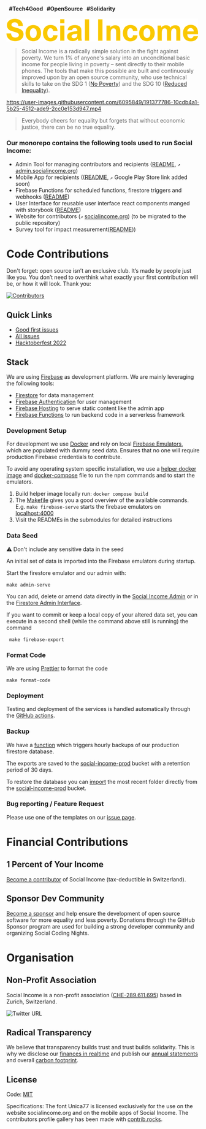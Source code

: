 #### &nbsp;&nbsp;#Tech4Good &nbsp;&nbsp;#OpenSource &nbsp;&nbsp;#Solidarity

![Social Income Logo](https://github.com/socialincome-san/public/blob/main/shared/assets/logos/logo_color@500px.png?raw=true)

> Social Income is a radically simple solution in the fight against
> poverty. We turn 1% of anyone's salary into an unconditional basic
> income for people living in poverty – sent directly to their mobile
> phones. The tools that make this possible are built and continuously
> improved upon by an open source community, who use technical skills to
> take on the SDG 1 ([No Poverty](https://sdgs.un.org/goals/goal1)) and
> the SDG 10 ([Reduced Inequality](https://sdgs.un.org/goals/goal10)).

https://user-images.githubusercontent.com/6095849/191377786-10cdb4a1-5b25-4512-ade9-2cc0e153d947.mp4

> Everybody cheers for equality but forgets that without economic
> justice, there can be no true equality.

### Our monorepo contains the following tools used to run Social Income:

- Admin Tool for managing contributors and recipients
  ([README](admin/README.md), `↗`
  [admin.socialincome.org](https://admin.socialincome.org))
- Mobile App for recipients (([README](recipients_app/README.md), `↗`
  Google Play Store link added soon)
- Firebase Functions for scheduled functions, firestore triggers and
  webhooks ([README](functions/README.md))
- User Interface for reusable user interface react components manged
  with storybook ([README](ui/README.md))
- Website for contributors (`↗`
  [socialincome.org](https://socialincome.org)) (to be migrated to the
  public repository)
- Survey tool for impact measurement([README](survey/README.md)))

# Code Contributions

Don't forget: open source isn’t an exclusive club. It’s made by people
just like you. You don’t need to overthink what exactly your first
contribution will be, or how it will look. Thank you:

[![Contributors](https://contrib.rocks/image?repo=socialincome-san/public&columns=10)](https://github.com/socialincome-san/public/graphs/contributors)

## Quick Links

- [Good first issues](https://github.com/socialincome-san/public/issues?q=is%3Aopen+is%3Aissue+label%3A%22good+first+issue%22)
- [All issues](https://github.com/socialincome-san/public/issues?q=is%3Aopen+is%3Aissue)
- [Hacktoberfest 2022](https://github.com/socialincome-san/public/issues?q=is%3Aissue+is%3Aopen+label%3Ahacktoberfest)

## Stack

We are using [Firebase](https://firebase.google.com) as development
platform. We are mainly leveraging the following tools:

- [Firestore](https://firebase.google.com/docs/firestore) for data
  management
- [Firebase Authentication](https://firebase.google.com/docs/auth) for
  user management
- [Firebase Hosting](https://firebase.google.com/docs/hosting) to serve
  static content like the admin app
- [Firebase Functions](https://firebase.google.com/docs/functions) to
  run backend code in a serverless framework

### Development Setup

For development we use [Docker](https://www.docker.com) and rely on
local
[Firebase Emulators](https://firebase.google.com/docs/emulator-suite),
which are populated with dummy seed data. Ensures that no one will
require production Firebase credentials to contribute.

To avoid any operating system specific installation, we use a
[helper docker image](Dockerfile) and
[docker-compose](docker-compose.yaml) file to run the npm commands and
to start the emulators.

1. Build helper image locally run: `docker compose build`
2. The [Makefile](Makefile) gives you a good overview of the available
   commands. E.g. `make firebase-serve` starts the firebase emulators on
   [localhost:4000](localhost:4000)
3. Visit the READMEs in the submodules for detailed instructions

### Data Seed

⚠️ Don't include any sensitive data in the seed

An initial set of data is imported into the Firebase emulators during
startup.

Start the firestore emulator and our admin with:

```
make admin-serve
```

You can add, delete or amend data directly in the
[Social Income Admin](http://localhost:3000) or in the
[Firestore Admin Interface](http://localhost:4000/firestore/data).

If you want to commit or keep a local copy of your altered data set, you
can execute in a second shell (while the command above still is running)
the command

```
 make firebase-export
```

### Format Code

We are using [Prettier](https://prettier.io) to format the code

```shell
make format-code
```

### Deployment

Testing and deployment of the services is handled automatically through
the [GitHub actions](.github/workflows).

### Backup

We have a
[function](https://console.cloud.google.com/logs/query;query=resource.type%3D%22cloud_function%22%20resource.labels.function_name%3D%22siWebFirestoreExport%22%20resource.labels.region%3D%22us-central1%22?project=social-income-prod&authuser=1&hl=en)
which triggers hourly backups of our production firestore database.

The exports are saved to the
[social-income-prod](https://console.cloud.google.com/storage/browser/social-income-prod;tab=objects?forceOnBucketsSortingFiltering=false&authuser=1&project=social-income-prod&prefix=&forceOnObjectsSortingFiltering=true)
bucket with a retention period of 30 days.

To restore the database you can
[import](https://console.cloud.google.com/firestore/import-export?authuser=1&project=social-income-prod)
the most recent folder directly from the
[social-income-prod](https://console.cloud.google.com/storage/browser/social-income-prod;tab=objects?forceOnBucketsSortingFiltering=false&authuser=1&project=social-income-prod&prefix=&forceOnObjectsSortingFiltering=true)
bucket.

### Bug reporting / Feature Request

Please use one of the templates on our
[issue page](https://github.com/socialincome-san/public/issues/new/choose).

# Financial Contributions

## 1 Percent of Your Income

[Become a contributor](https://socialincome.org/get-involved) of Social
Income (tax-deductible in Switzerland).

## Sponsor Dev Community

[Become a sponsor](https://github.com/sponsors/san-socialincome) and
help ensure the development of open source software for more equality
and less poverty. Donations through the GitHub Sponsor program are used
for building a strong developer community and organizing Social Coding
Nights.

# Organisation

## Non-Profit Association

Social Income is a non-profit association
([CHE-289.611.695](https://www.uid.admin.ch/Detail.aspx?uid_id=CHE-289.611.695))
based in Zurich, Switzerland.

![Twitter URL](https://img.shields.io/twitter/url?label=Follow%20%40so_income&style=social&url=https%3A%2F%2Ftwitter.com%2Fso_income)

## Radical Transparency

We believe that transparency builds trust and trust builds solidarity.
This is why we disclose our
[finances in realtime](https://socialincome.org/finances) and publish
our [annual statements](https://socialincome.org/reporting) and overall
[carbon footprint](https://socialincome.org/sustainability).

## License

Code: [MIT](LICENSE)

Specifications: The font Unica77 is licensed exclusively for the use on
the website socialincome.org and on the mobile apps of Social Income.
The contributors profile gallery has been made with
[contrib.rocks](https://contrib.rocks).
